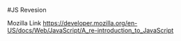#JS Revesion 

Mozilla Link https://developer.mozilla.org/en-US/docs/Web/JavaScript/A_re-introduction_to_JavaScript